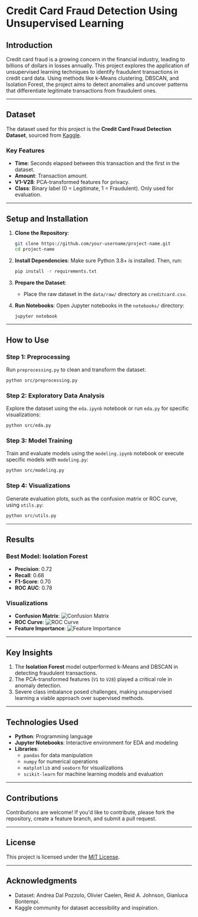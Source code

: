 # **Credit Card Fraud Detection Using Unsupervised Learning**

## **Introduction**
Credit card fraud is a growing concern in the financial industry, leading to billions of dollars in losses annually. This project explores the application of unsupervised learning techniques to identify fraudulent transactions in credit card data. Using methods like k-Means clustering, DBSCAN, and Isolation Forest, the project aims to detect anomalies and uncover patterns that differentiate legitimate transactions from fraudulent ones.

---

## **Dataset**
The dataset used for this project is the **Credit Card Fraud Detection Dataset**, sourced from [Kaggle](https://www.kaggle.com/mlg-ulb/creditcardfraud).

### **Key Features**
- **Time**: Seconds elapsed between this transaction and the first in the dataset.
- **Amount**: Transaction amount.
- **V1-V28**: PCA-transformed features for privacy.
- **Class**: Binary label (0 = Legitimate, 1 = Fraudulent). Only used for evaluation.

---

## **Setup and Installation**
1. **Clone the Repository**:
   ```bash
   git clone https://github.com/your-username/project-name.git
   cd project-name
   ```

2. **Install Dependencies**:
   Make sure Python 3.8+ is installed. Then, run:
   ```bash
   pip install -r requirements.txt
   ```

3. **Prepare the Dataset**:
   - Place the raw dataset in the `data/raw/` directory as `creditcard.csv`.

4. **Run Notebooks**:
   Open Jupyter notebooks in the `notebooks/` directory:
   ```bash
   jupyter notebook
   ```

---

## **How to Use**

### **Step 1: Preprocessing**
Run `preprocessing.py` to clean and transform the dataset:
```bash
python src/preprocessing.py
```

### **Step 2: Exploratory Data Analysis**
Explore the dataset using the `eda.ipynb` notebook or run `eda.py` for specific visualizations:
```bash
python src/eda.py
```

### **Step 3: Model Training**
Train and evaluate models using the `modeling.ipynb` notebook or execute specific models with `modeling.py`:
```bash
python src/modeling.py
```

### **Step 4: Visualizations**
Generate evaluation plots, such as the confusion matrix or ROC curve, using `utils.py`:
```bash
python src/utils.py
```

---

## **Results**
### **Best Model: Isolation Forest**
- **Precision**: 0.72
- **Recall**: 0.68
- **F1-Score**: 0.70
- **ROC AUC**: 0.78

### **Visualizations**
- **Confusion Matrix**: ![Confusion Matrix](results/confusion_matrix.png)
- **ROC Curve**: ![ROC Curve](results/roc_curve.png)
- **Feature Importance**: ![Feature Importance](results/feature_importance.png)

---

## **Key Insights**
1. The **Isolation Forest** model outperformed k-Means and DBSCAN in detecting fraudulent transactions.
2. The PCA-transformed features (`V1` to `V28`) played a critical role in anomaly detection.
3. Severe class imbalance posed challenges, making unsupervised learning a viable approach over supervised methods.

---

## **Technologies Used**
- **Python**: Programming language
- **Jupyter Notebooks**: Interactive environment for EDA and modeling
- **Libraries**:
  - `pandas` for data manipulation
  - `numpy` for numerical operations
  - `matplotlib` and `seaborn` for visualizations
  - `scikit-learn` for machine learning models and evaluation

---

## **Contributions**
Contributions are welcome! If you'd like to contribute, please fork the repository, create a feature branch, and submit a pull request.

---

## **License**
This project is licensed under the [MIT License](LICENSE).

---

## **Acknowledgments**
- Dataset: Andrea Dal Pozzolo, Olivier Caelen, Reid A. Johnson, Gianluca Bontempi.
- Kaggle community for dataset accessibility and inspiration.